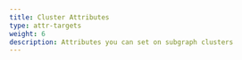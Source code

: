```yaml
---
title: Cluster Attributes
type: attr-targets
weight: 6
description: Attributes you can set on subgraph clusters
---
```


